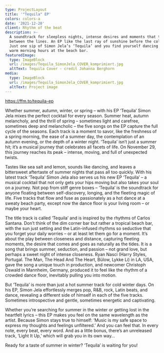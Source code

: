 ```yaml
---
type: ProjectLayout
title: '"Tequila" EP'
colors: colors-a
date: '2021-12-20'
client: Rhythm of the beat
description: >-
  A soundtrack for sleepless nights, intense desires and moments that touch you
  between the lines. An EP like the last ray of sunshine before the cold season.
  Just one sip of Simon Jela’s ‘Tequila’ and you find yourself dancing into the
  warm morning hours at the beach bar.
featuredImage:
  type: ImageBlock
  url: /images/Tequila_SimonJela_COVER_komprimiert.jpg
  altText: Tequila Cover - credit Johanna Berghorn
media:
  type: ImageBlock
  url: /images/Tequila_SimonJela_COVER_komprimiert.jpg
  altText: Project image
---
```

<https://ffm.to/tequila-ep>

Whether summer, autumn, winter, or spring – with his EP ‘Tequila’ Simon Jela mixes the perfect cocktail for every season. Summer heat, autumn melancholy, and the thrill of spring – sometimes light and carefree, sometimes deep and melancholic – the five songs on the EP capture the full cycle of the seasons. Each track is a moment to savor, like the freshness of a spring morning, the ease of a summer day, the contemplation of an autumn evening, or the depth of a winter night. ‘Tequila’ isn’t just a summer hit; it’s a musical journey that celebrates all facets of life. On November 29, this journey reaches its peak – intense, moving, and full of unexpected twists.

Tastes like sea salt and lemon, sounds like dancing, and leaves a bittersweet aftertaste of summer nights that pass all too quickly. With his latest track ‘Tequila’ Simon Jela also serves us his new EP ‘Tequila’ – a musical cocktail that not only gets your hips moving but also takes your soul on a journey. Not pop from stiff genre boxes – ‘Tequila’ is the soundtrack for anyone floating between self-discovery, longing, and the fleeting magic of life. Five tracks that flow and fuse as passionately as a hot dance at a sweaty beach party, except now the dance floor is your living room – or maybe your heart.

The title track is called ‘Tequila’ and is inspired by the rhythms of Carlos Santana. Don’t think of the dim corner bar but rather a tropical beach bar, with the sun just setting and the Latin-infused rhythms so seductive that you forget your daily worries – or at least let them go for a moment. It’s about the play between closeness and distance, capturing fleeting moments, the desire that comes and goes as naturally as the tides. It is a song that brings summer, seduction, and passion – not grand love, but perhaps a sweet night of intense closeness. Ryan Nasci (Harry Styles, Portugal. The Man, The Head And The Heart, Bülow, Lykke Li) in LA, USA, gave the song a unique touch in production, and newcomer Christoph Oswald in Mannheim, Germany, produced it to feel like the rhythm of a crowded dance floor, inevitably pulling you into motion.

But ‘Tequila’ is more than just a hot summer track for cold winter days. On his EP, Simon Jela effortlessly merges pop, R\&B, rock, Latin beats, and dance, revealing a different side of himself in each of the five tracks. Sometimes introspective and gentle, sometimes energetic and captivating.

Whether you’re searching for summer in the winter or getting lost in the heartfelt lyrics – this EP makes you feel on the same wavelength as the artist. Because Simon stays true to himself: ‘Music is my safe space to express my thoughts and feelings unfiltered.’ And you can feel that. In every note, every beat, every word. And as a little bonus, there’s an unreleased track, ‘Light It Up,’ which will grab you in its own way…

Ready for a taste of summer in winter?
‘Tequila’ is waiting for you!
